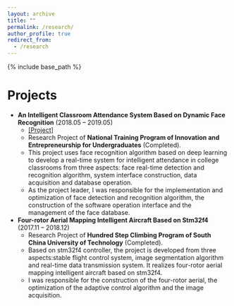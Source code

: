 ```yaml
---
layout: archive
title: ""
permalink: /research/
author_profile: true
redirect_from:
  - /research
---
```


{% include base_path %}

Projects
=====
* **An Intelligent Classroom Attendance System Based on Dynamic Face Recognition** (2018.05 – 2019.05)  
  * [[Project]](https://github.com/Qingcsai/Face-Recognition-Intelligent-Classroom-Attendence-System)
  * Research Project of **National Training Program of Innovation and Entrepreneurship for Undergraduates** (Completed).
  * This project uses face recognition algorithm based on deep learning to develop a real-time system for intelligent attendance in college classrooms from three aspects: face real-time detection and recognition algorithm, system interface construction, data acquisition and database operation. 
  * As the project leader, I was responsible for the implementation and optimization of face detection and recognition algorithm, the construction of the software operation interface and the management of the face database. 
* **Four-rotor Aerial Mapping Intelligent Aircraft Based on Stm32f4** (2017.11 – 2018.12)
  * Research Project of **Hundred Step Climbing Program of South China University of Technology** (Completed).
  * Based on stm32f4 controller, the project is developed from three aspects:stable flight control system, image segmentation algorithm and real-time data transmission system. It realizes four-rotor aerial mapping intelligent aircraft based on stm32f4. 
  * I was responsible for the construction of the four-rotor aerial, the optimization of the adaptive control algorithm and the image acquisition.

